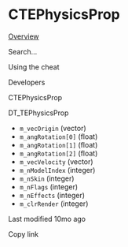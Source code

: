 # CTEPhysicsProp



[Overview](broken-reference)

Search…



Using the cheat



Developers



CTEPhysicsProp

DT\_TEPhysicsProp

* `m_vecOrigin` (vector)
* `m_angRotation[0]` (float)
* `m_angRotation[1]` (float)
* `m_angRotation[2]` (float)
* `m_vecVelocity` (vector)
* `m_nModelIndex` (integer)
* `m_nSkin` (integer)
* `m_nFlags` (integer)
* `m_nEffects` (integer)
* `m_clrRender` (integer)



Last modified 10mo ago

Copy link

